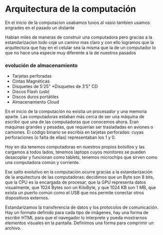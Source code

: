 # Arquitectura de la computación

En el inicio de la computacion usabamos tuvos al vasio tambien usamos engrades en el pasado un distante

Habian miles de maneras de construir una computadora pero gracias a la estandarizacion todo coje un camino mas claro y con ello logramos que la arquitectura que hay en el celular sea la misma que la de un computador lo que no hace una especie muy diferente a la de nuestros pasados

### evolución de almacenamiento 
* Tarjetas perforadas 
* Cintas Magnéticas  
* Disquetes de 5’25" 
*Disquetes de 3’5"  CD 
* Discos Flash (usb) 
* Discos duros portátiles 
* Almacenamiento Cloud  

En el inicio de la computación no existía un procesador y una memoria aparte. Las computadoras estaban más cerca de ser una máquina de escribir que una de las computadoras que conocemos ahora. Eran máquinas grandes y pesadas, que requerían ser trasladadas en aviones o camiones. El código binario se escribía en tarjetas perforadas: cuyas perforaciones (o falta de ellas) representaban los 1 y 0.

Hoy en día tenemos computadoras en nuestros propios bolsillos y las cargamos a todos lados, tenemos laptops cuyos monitores se pueden desacoplar y funcionan como tablets, tenemos microchips que sirven como una computadora común y corriente.

Ese salto evolutivo en la computación ocurre gracias a la estandarización de la arquitectura de las computadoras: decidimos que un Byte son 8 bits, que la CPU es la encargada de procesar, que la GPU representa datos visualmente, que 1024 Bytes son un KiloByte, y que 1024 KB son 1 MB, que exista un puerto común como el USB que nos permite conectar otros dispositivos externos.

Estandarizamos la transferencia de datos y los protocolos de comunicación. Hay un formato definido para cada tipo de imágenes, hay una forma de escribir HTML para que el navegador lo interprete y pueda mostrarnos elementos visuales en la pantalla. Definimos una forma para comprimir un archivo.